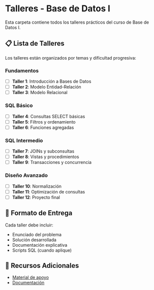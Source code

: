 # Talleres - Base de Datos I

Esta carpeta contiene todos los talleres prácticos del curso de Base de Datos I.

## 📋 Lista de Talleres

Los talleres están organizados por temas y dificultad progresiva:

### Fundamentos
- [ ] **Taller 1**: Introducción a Bases de Datos
- [ ] **Taller 2**: Modelo Entidad-Relación
- [ ] **Taller 3**: Modelo Relacional

### SQL Básico
- [ ] **Taller 4**: Consultas SELECT básicas
- [ ] **Taller 5**: Filtros y ordenamiento
- [ ] **Taller 6**: Funciones agregadas

### SQL Intermedio
- [ ] **Taller 7**: JOINs y subconsultas
- [ ] **Taller 8**: Vistas y procedimientos
- [ ] **Taller 9**: Transacciones y concurrencia

### Diseño Avanzado
- [ ] **Taller 10**: Normalización
- [ ] **Taller 11**: Optimización de consultas
- [ ] **Taller 12**: Proyecto final

## 📝 Formato de Entrega

Cada taller debe incluir:
- Enunciado del problema
- Solución desarrollada
- Documentación explicativa
- Scripts SQL (cuando aplique)

## 🔗 Recursos Adicionales

- [Material de apoyo](../recursos/)
- [Documentación](../docs/)